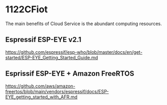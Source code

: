 # 1122CFiot
The main benefits of Cloud Service is the abundant computing resources. 
## Espressif ESP-EYE v2.1
https://github.com/espressif/esp-who/blob/master/docs/en/get-started/ESP-EYE_Getting_Started_Guide.md
## Esprissif ESP-EYE + Amazon FreeRTOS
https://github.com/aws/amazon-freertos/blob/main/vendors/espressif/docs/ESP-EYE_getting_started_with_AFR.md
